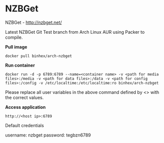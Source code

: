 NZBGet
======

NZBGet - http://nzbget.net/

Latest NZBGet Git Test branch from Arch Linux AUR using Packer to compile.

**Pull image**

```
docker pull binhex/arch-nzbget
```

**Run container**

```
docker run -d -p 6789:6789 --name=<container name> -v <path for media files>:/media -v <path for data files>:/data -v <path for config files>:/config -v /etc/localtime:/etc/localtime:ro binhex/arch-nzbget
```

Please replace all user variables in the above command defined by <> with the correct values.

**Access application**

```
http://<host ip>:6789
```

Default credentials

username: nzbget
password: tegbzn6789

